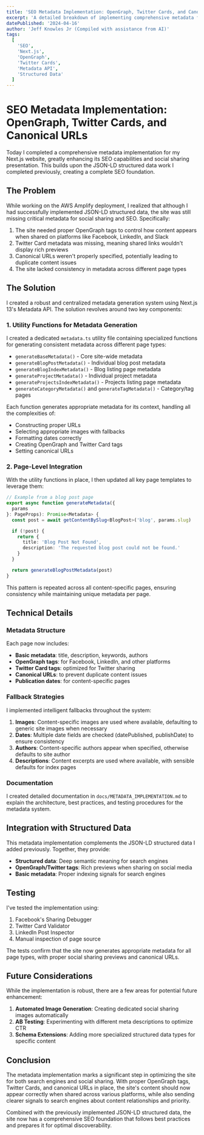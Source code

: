 ```yaml
---
title: 'SEO Metadata Implementation: OpenGraph, Twitter Cards, and Canonical URLs'
excerpt: 'A detailed breakdown of implementing comprehensive metadata for SEO optimization across the website, including social sharing tags and structured data integration.'
datePublished: '2024-04-16'
author: 'Jeff Knowles Jr (Compiled with assistance from AI)'
tags:
  [
    'SEO',
    'Next.js',
    'OpenGraph',
    'Twitter Cards',
    'Metadata API',
    'Structured Data'
  ]
---
```


# SEO Metadata Implementation: OpenGraph, Twitter Cards, and Canonical URLs

Today I completed a comprehensive metadata implementation for my Next.js website, greatly enhancing its SEO capabilities and social sharing presentation. This builds upon the JSON-LD structured data work I completed previously, creating a complete SEO foundation.

## The Problem

While working on the AWS Amplify deployment, I realized that although I had successfully implemented JSON-LD structured data, the site was still missing critical metadata for social sharing and SEO. Specifically:

1. The site needed proper OpenGraph tags to control how content appears when shared on platforms like Facebook, LinkedIn, and Slack
2. Twitter Card metadata was missing, meaning shared links wouldn't display rich previews
3. Canonical URLs weren't properly specified, potentially leading to duplicate content issues
4. The site lacked consistency in metadata across different page types

## The Solution

I created a robust and centralized metadata generation system using Next.js 13's Metadata API. The solution revolves around two key components:

### 1. Utility Functions for Metadata Generation

I created a dedicated `metadata.ts` utility file containing specialized functions for generating consistent metadata across different page types:

- `generateBaseMetadata()` - Core site-wide metadata
- `generateBlogPostMetadata()` - Individual blog post metadata
- `generateBlogIndexMetadata()` - Blog listing page metadata
- `generateProjectMetadata()` - Individual project metadata
- `generateProjectsIndexMetadata()` - Projects listing page metadata
- `generateCategoryMetadata()` and `generateTagMetadata()` - Category/tag pages

Each function generates appropriate metadata for its context, handling all the complexities of:

- Constructing proper URLs
- Selecting appropriate images with fallbacks
- Formatting dates correctly
- Creating OpenGraph and Twitter Card tags
- Setting canonical URLs

### 2. Page-Level Integration

With the utility functions in place, I then updated all key page templates to leverage them:

```typescript
// Example from a blog post page
export async function generateMetadata({
  params
}: PageProps): Promise<Metadata> {
  const post = await getContentBySlug<BlogPost>('blog', params.slug)

  if (!post) {
    return {
      title: 'Blog Post Not Found',
      description: 'The requested blog post could not be found.'
    }
  }

  return generateBlogPostMetadata(post)
}
```

This pattern is repeated across all content-specific pages, ensuring consistency while maintaining unique metadata per page.

## Technical Details

### Metadata Structure

Each page now includes:

- **Basic metadata**: title, description, keywords, authors
- **OpenGraph tags**: for Facebook, LinkedIn, and other platforms
- **Twitter Card tags**: optimized for Twitter sharing
- **Canonical URLs**: to prevent duplicate content issues
- **Publication dates**: for content-specific pages

### Fallback Strategies

I implemented intelligent fallbacks throughout the system:

1. **Images**: Content-specific images are used where available, defaulting to generic site images when necessary
2. **Dates**: Multiple date fields are checked (datePublished, publishDate) to ensure consistency
3. **Authors**: Content-specific authors appear when specified, otherwise defaults to site author
4. **Descriptions**: Content excerpts are used where available, with sensible defaults for index pages

### Documentation

I created detailed documentation in `docs/METADATA_IMPLEMENTATION.md` to explain the architecture, best practices, and testing procedures for the metadata system.

## Integration with Structured Data

This metadata implementation complements the JSON-LD structured data I added previously. Together, they provide:

- **Structured data**: Deep semantic meaning for search engines
- **OpenGraph/Twitter tags**: Rich previews when sharing on social media
- **Basic metadata**: Proper indexing signals for search engines

## Testing

I've tested the implementation using:

1. Facebook's Sharing Debugger
2. Twitter Card Validator
3. LinkedIn Post Inspector
4. Manual inspection of page source

The tests confirm that the site now generates appropriate metadata for all page types, with proper social sharing previews and canonical URLs.

## Future Considerations

While the implementation is robust, there are a few areas for potential future enhancement:

1. **Automated Image Generation**: Creating dedicated social sharing images automatically
2. **AB Testing**: Experimenting with different meta descriptions to optimize CTR
3. **Schema Extensions**: Adding more specialized structured data types for specific content

## Conclusion

The metadata implementation marks a significant step in optimizing the site for both search engines and social sharing. With proper OpenGraph tags, Twitter Cards, and canonical URLs in place, the site's content should now appear correctly when shared across various platforms, while also sending clearer signals to search engines about content relationships and priority.

Combined with the previously implemented JSON-LD structured data, the site now has a comprehensive SEO foundation that follows best practices and prepares it for optimal discoverability.
